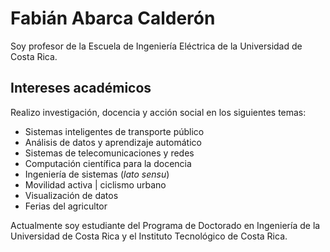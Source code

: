 # Fabián Abarca Calderón

Soy profesor de la Escuela de Ingeniería Eléctrica de la Universidad de Costa Rica.

## Intereses académicos

Realizo investigación, docencia y acción social en los siguientes temas:

- Sistemas inteligentes de transporte público
- Análisis de datos y aprendizaje automático
- Sistemas de telecomunicaciones y redes
- Computación científica para la docencia
- Ingeniería de sistemas (*lato sensu*)
- Movilidad activa | ciclismo urbano
- Visualización de datos
- Ferias del agricultor

Actualmente soy estudiante del Programa de Doctorado en Ingeniería de la Universidad de Costa Rica y el Instituto Tecnológico de Costa Rica.
